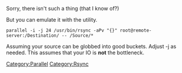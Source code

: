 Sorry, there isn't such a thing (that I know of?)

But you can emulate it with the <Parallel> utility.

`parallel -i -j 24 /usr/bin/rsync -aPv "{}" root@remote-server:/Destination/ -- /Source/*`

Assuming your source can be globbed into good buckets. Adjust -j as
needed. This assumes that your IO is **not** the bottleneck.

<Category:Parallel> <Category:Rsync>
